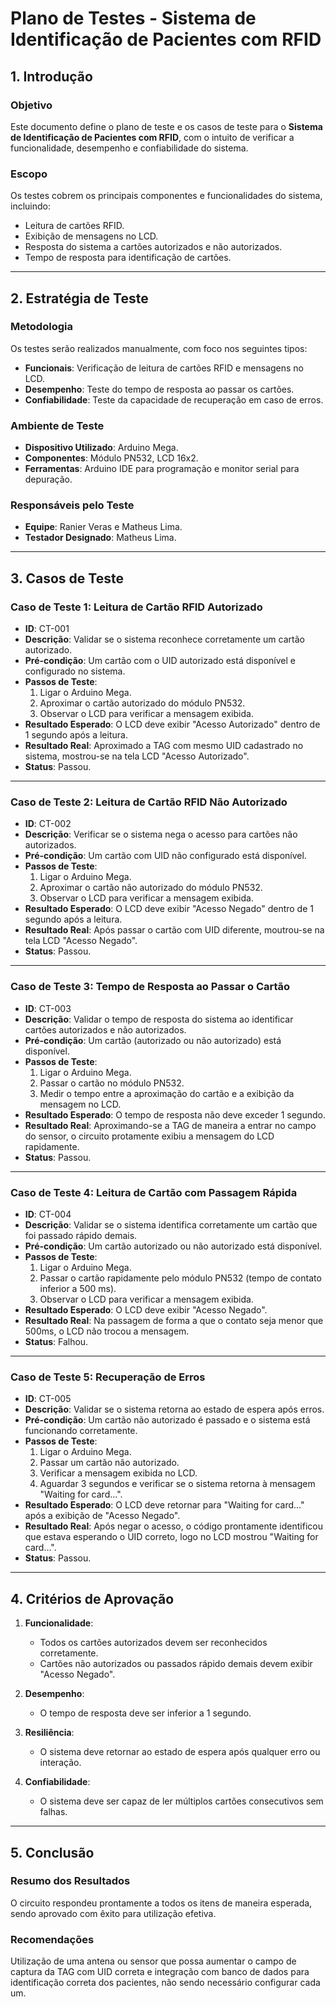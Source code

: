 # Plano de Testes - Sistema de Identificação de Pacientes com RFID

## 1. Introdução

### Objetivo
Este documento define o plano de teste e os casos de teste para o **Sistema de Identificação de Pacientes com RFID**, com o intuito de verificar a funcionalidade, desempenho e confiabilidade do sistema.

### Escopo
Os testes cobrem os principais componentes e funcionalidades do sistema, incluindo:
- Leitura de cartões RFID.
- Exibição de mensagens no LCD.
- Resposta do sistema a cartões autorizados e não autorizados.
- Tempo de resposta para identificação de cartões.

---

## 2. Estratégia de Teste

### Metodologia
Os testes serão realizados manualmente, com foco nos seguintes tipos:
- **Funcionais**: Verificação de leitura de cartões RFID e mensagens no LCD.
- **Desempenho**: Teste do tempo de resposta ao passar os cartões.
- **Confiabilidade**: Teste da capacidade de recuperação em caso de erros.

### Ambiente de Teste
- **Dispositivo Utilizado**: Arduino Mega.
- **Componentes**: Módulo PN532, LCD 16x2.
- **Ferramentas**: Arduino IDE para programação e monitor serial para depuração.

### Responsáveis pelo Teste
- **Equipe**: Ranier Veras e Matheus Lima.
- **Testador Designado**: Matheus Lima.

---

## 3. Casos de Teste

### Caso de Teste 1: Leitura de Cartão RFID Autorizado
- **ID**: CT-001
- **Descrição**: Validar se o sistema reconhece corretamente um cartão autorizado.
- **Pré-condição**: Um cartão com o UID autorizado está disponível e configurado no sistema.
- **Passos de Teste**:
  1. Ligar o Arduino Mega.
  2. Aproximar o cartão autorizado do módulo PN532.
  3. Observar o LCD para verificar a mensagem exibida.
- **Resultado Esperado**: O LCD deve exibir "Acesso Autorizado" dentro de 1 segundo após a leitura.
- **Resultado Real**: Aproximado a TAG com mesmo UID cadastrado no sistema, mostrou-se na tela LCD "Acesso Autorizado".
- **Status**: Passou.

---

### Caso de Teste 2: Leitura de Cartão RFID Não Autorizado
- **ID**: CT-002
- **Descrição**: Verificar se o sistema nega o acesso para cartões não autorizados.
- **Pré-condição**: Um cartão com UID não configurado está disponível.
- **Passos de Teste**:
  1. Ligar o Arduino Mega.
  2. Aproximar o cartão não autorizado do módulo PN532.
  3. Observar o LCD para verificar a mensagem exibida.
- **Resultado Esperado**: O LCD deve exibir "Acesso Negado" dentro de 1 segundo após a leitura.
- **Resultado Real**: Após passar o cartão com UID diferente, moutrou-se na tela LCD "Acesso Negado".
- **Status**: Passou.

---

### Caso de Teste 3: Tempo de Resposta ao Passar o Cartão
- **ID**: CT-003
- **Descrição**: Validar o tempo de resposta do sistema ao identificar cartões autorizados e não autorizados.
- **Pré-condição**: Um cartão (autorizado ou não autorizado) está disponível.
- **Passos de Teste**:
  1. Ligar o Arduino Mega.
  2. Passar o cartão no módulo PN532.
  3. Medir o tempo entre a aproximação do cartão e a exibição da mensagem no LCD.
- **Resultado Esperado**: O tempo de resposta não deve exceder 1 segundo.
- **Resultado Real**: Aproximando-se a TAG de maneira a entrar no campo do sensor, o circuito protamente exibiu a mensagem do LCD rapidamente.
- **Status**: Passou.

---

### Caso de Teste 4: Leitura de Cartão com Passagem Rápida
- **ID**: CT-004
- **Descrição**: Validar se o sistema identifica corretamente um cartão que foi passado rápido demais.
- **Pré-condição**: Um cartão autorizado ou não autorizado está disponível.
- **Passos de Teste**:
  1. Ligar o Arduino Mega.
  2. Passar o cartão rapidamente pelo módulo PN532 (tempo de contato inferior a 500 ms).
  3. Observar o LCD para verificar a mensagem exibida.
- **Resultado Esperado**: O LCD deve exibir "Acesso Negado".
- **Resultado Real**: Na passagem de forma a que o contato seja menor que 500ms, o LCD não trocou a mensagem.
- **Status**: Falhou.

---

### Caso de Teste 5: Recuperação de Erros
- **ID**: CT-005
- **Descrição**: Validar se o sistema retorna ao estado de espera após erros.
- **Pré-condição**: Um cartão não autorizado é passado e o sistema está funcionando corretamente.
- **Passos de Teste**:
  1. Ligar o Arduino Mega.
  2. Passar um cartão não autorizado.
  3. Verificar a mensagem exibida no LCD.
  4. Aguardar 3 segundos e verificar se o sistema retorna à mensagem "Waiting for card...".
- **Resultado Esperado**: O LCD deve retornar para "Waiting for card..." após a exibição de "Acesso Negado".
- **Resultado Real**: Após negar o acesso, o código prontamente identificou que estava esperando o UID correto, logo no LCD mostrou "Waiting for card...".
- **Status**: Passou.

---

## 4. Critérios de Aprovação

1. **Funcionalidade**:
   - Todos os cartões autorizados devem ser reconhecidos corretamente.
   - Cartões não autorizados ou passados rápido demais devem exibir "Acesso Negado".

2. **Desempenho**:
   - O tempo de resposta deve ser inferior a 1 segundo.

3. **Resiliência**:
   - O sistema deve retornar ao estado de espera após qualquer erro ou interação.

4. **Confiabilidade**:
   - O sistema deve ser capaz de ler múltiplos cartões consecutivos sem falhas.

---

## 5. Conclusão

### Resumo dos Resultados
O circuito respondeu prontamente a todos os itens de maneira esperada, sendo aprovado com êxito para utilização efetiva. 

### Recomendações 
Utilização de uma antena ou sensor que possa aumentar o campo de captura da TAG com UID correta e integração com banco de dados para identificação correta dos pacientes, não sendo necessário configurar cada um.  
